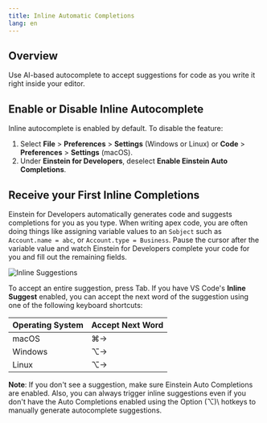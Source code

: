 ```yaml
---
title: Inline Automatic Completions
lang: en
---
```


## Overview

Use AI-based autocomplete to accept suggestions for code as you write it right inside your editor.

## Enable or Disable Inline Autocomplete

Inline autocomplete is enabled by default. To disable the feature:

1. Select **File** > **Preferences** > **Settings** (Windows or Linux) or **Code** > **Preferences** > **Settings** (macOS).
2. Under **Einstein for Developers**, deselect **Enable Einstein Auto Completions**.

## Receive your First Inline Completions

Einstein for Developers automatically generates code and suggests completions for you as you type. When writing apex code, you are often doing things like assigning variable values to an `Sobject` such as `Account.name = abc`, or `Account.type = Business`. Pause the cursor after the variable value and watch Einstein for Developers complete your code for you and fill out the remaining fields.

![Inline Suggestions](./images/einstein-inline-create-account.png)

To accept an entire suggestion, press Tab. If you have VS Code's **Inline Suggest** enabled, you can accept the next word of the suggestion using one of the following keyboard shortcuts:

| Operating System | Accept Next Word |
| ---------------- | ---------------- |
| macOS            | ⌘→               |
| Windows          | ⌥→               |
| Linux            | ⌥→               |

**Note**: If you don't see a suggestion, make sure Einstein Auto Completions are enabled. Also, you can always trigger inline suggestions even if you don't have the Auto Completions enabled using the Option (⌥)\ hotkeys to manually generate autocomplete suggestions.
